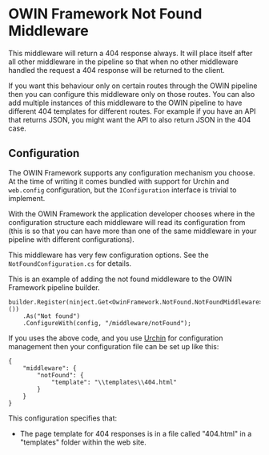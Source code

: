 ﻿# OWIN Framework Not Found Middleware

This middleware will return a 404 response always. It will place itself after all other 
middleware in the pipeline so that when no other middleware handled the request a 404
response will be returned to the client.

If you want this behaviour only on certain routes through the OWIN pipeline then you can
configure this middleware only on those routes. You can also add multiple instances
of this middleware to the OWIN pipeline to have different 404 templates for different
routes. For example if you have an API that returns JSON, you might want the API to also
return JSON in the 404 case.

## Configuration

The OWIN Framework supports any configuration mechanism you choose. At the time of writing 
it comes bundled with support for Urchin and `web.config` configuration, but the 
`IConfiguration` interface is trivial to implement.

With the OWIN Framework the application developer chooses where in the configuration structure
each middleware will read its configuration from (this is so that you can have more than one
of the same middleware in your pipeline with different configurations).

This middleware has very few configuration options. See the `NotFoundConfiguration.cs`
for details.

This is an example of adding the not found middleware to the OWIN Framework pipeline builder.

```
builder.Register(ninject.Get<OwinFramework.NotFound.NotFoundMiddleware>())
    .As("Not found")
    .ConfigureWith(config, "/middleware/notFound");
```

If you uses the above code, and you use [Urchin](https://github.com/Bikeman868/Urchin) for 
configuration management then your configuration file can be set up like this:

```
{
    "middleware": {
        "notFound": {
            "template": "\\templates\\404.html"
        }
    }
}

```

This configuration specifies that:

* The page template for 404 responses is in a file called "404.html" in a "templates" folder within 
the web site.